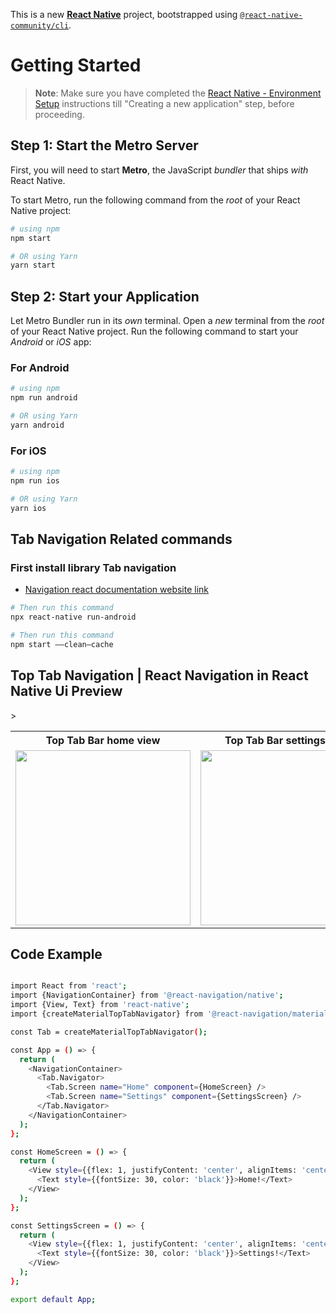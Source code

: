 This is a new [**React Native**](https://reactnative.dev) project, bootstrapped using [`@react-native-community/cli`](https://github.com/react-native-community/cli).

# Getting Started

> **Note**: Make sure you have completed the [React Native - Environment Setup](https://reactnative.dev/docs/environment-setup) instructions till "Creating a new application" step, before proceeding.

## Step 1: Start the Metro Server

First, you will need to start **Metro**, the JavaScript _bundler_ that ships _with_ React Native.

To start Metro, run the following command from the _root_ of your React Native project:

```bash
# using npm
npm start

# OR using Yarn
yarn start
```

## Step 2: Start your Application

Let Metro Bundler run in its _own_ terminal. Open a _new_ terminal from the _root_ of your React Native project. Run the following command to start your _Android_ or _iOS_ app:

### For Android

```bash
# using npm
npm run android

# OR using Yarn
yarn android
```

### For iOS

```bash
# using npm
npm run ios

# OR using Yarn
yarn ios
```


## Tab Navigation Related commands
### First install library Tab navigation
- [Navigation react documentation website link](https://reactnavigation.org/docs/material-top-tab-navigator)
```bash
# Then run this command
npx react-native run-android
```



```bash
# Then run this command
npm start ——clean—cache
```

## Top Tab Navigation | React Navigation in React Native Ui Preview

<table>
  
  
<tr>                    
   
   <th> Top Tab Bar home view</th>
   <th> Top Tab Bar settings view</th>

</tr>
  
  
  
  
<tr>
  
<td>

<img src="https://github.com/mdsomad/React_Native_Components/assets/103892160/0475e69f-c666-4cbe-8e7e-25f75b2df73a" width="280"/>

</td>
<td>

<img src="https://github.com/mdsomad/React_Native_Components/assets/103892160/bdae4887-e1de-4439-aff8-7de337761eed" width="280"/>

</td>
>

</table>




## Code Example

```bash

import React from 'react';
import {NavigationContainer} from '@react-navigation/native';
import {View, Text} from 'react-native';
import {createMaterialTopTabNavigator} from '@react-navigation/material-top-tabs';

const Tab = createMaterialTopTabNavigator();

const App = () => {
  return (
    <NavigationContainer>
      <Tab.Navigator>
        <Tab.Screen name="Home" component={HomeScreen} />
        <Tab.Screen name="Settings" component={SettingsScreen} />
      </Tab.Navigator>
    </NavigationContainer>
  );
};

const HomeScreen = () => {
  return (
    <View style={{flex: 1, justifyContent: 'center', alignItems: 'center'}}>
      <Text style={{fontSize: 30, color: 'black'}}>Home!</Text>
    </View>
  );
};

const SettingsScreen = () => {
  return (
    <View style={{flex: 1, justifyContent: 'center', alignItems: 'center'}}>
      <Text style={{fontSize: 30, color: 'black'}}>Settings!</Text>
    </View>
  );
};

export default App;


```

